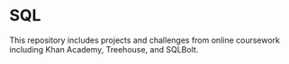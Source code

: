 # SQL

This repository includes projects and challenges from online coursework including Khan Academy, Treehouse, and SQLBolt. 

